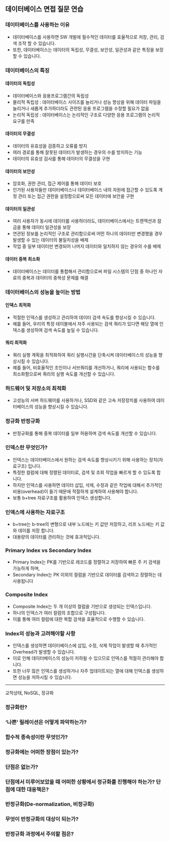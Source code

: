 ## 데이터베이스 면접 질문 연습

### 데이터베이스를 사용하는 이유
* 데이터베이스를 사용하면 SW 개발에 필수적인 데이터를 효율적으로 저장, 관리, 검색 조작 할 수 있습니다.  
* 또한, 데이터베이스는 데이터의 독립성, 무결성, 보안성, 일관성과 같은 특징을 보장할 수 있습니다.

### 데이터베이스의 특징
#### 데이터의 독립성
* 데이터베이스와 응용프로그램간의 독립성
* 물리적 독립성 : 데이터베이스 사이즈를 늘리거나 성능 향상을 위해 데이터 파일을 늘리거나 새롭게 추가하더라도 관련된 응용 프로그램을 수정할 필요가 없음
* 논리적 독립성 : 데이터베이스는 논리적인 구조로 다양한 응용 프로그램의 논리적 요구를 만족
#### 데이터의 무결성
* 데이터의 유효성을 검증하고 오류를 방지
* 여러 경로를 통해 잘못된 데이터가 발생하는 경우의 수를 방지하는 기능
* 데이터의 유효성 검사를 통해 데이터의 무결성을 구현
#### 데이터의 보안성
* 암호화, 권한 관리, 접근 제어를 통해 데이터 보호
* 인가된 사용자들만 데이터베이스나 데이터베이스 내의 자원에 접근할 수 있도록 계정 관리 또는 접근 권한을 설정함으로써 모든 데이터에 보안을 구현
#### 데이터의 일관성
* 여러 사용자가 동시에 데이터를 사용하더라도, 데이터베이스에서는 트랜잭션과 잠금을 통해 데이터 일관성을 보장
* 연관된 정보를 논리적인 구조로 관리함으로써 어떤 하나의 데이터만 변경했을 경우 발생할 수 있는 데이터의 불일치성을 배제 
* 작업 중 일부 데이터만 변경되어 나머지 데이터와 일치하지 않는 경우의 수를 배제
#### 데이터 중복 최소화
* 데이터베이스는 데이터를 통합해서 관리함으로써 파일 시스템의 단점 중 하나인 자료의 중복과 데이터의 중복성 문제를 해결

### 데이터베이스의 성능을 높이는 방법
#### 인덱스 최적화
* 적절한 인덱스를 생성하고 관리하여 데이터 검색 속도를 향상시킬 수 있습니다.
* 예를 들어, 우리의 특정 테이블에서 자주 사용되는 검색 쿼리가 있다면 해당 열에 인덱스를 생성하여 검색 속도를 높일 수 있습니다.

#### 쿼리 최적화
* 쿼리 실행 계획을 최적화하여 쿼리 실행시간을 단축시켜 데이터베이스의 성능을 향상시킬 수 있습니다. 
* 예를 들어, 비효율적인 조인이나 서브쿼리를 개선하거나, 쿼리에 사용되는 함수를 최소화함으로써 쿼리의 실행 속도를 개선할 수 있습니다.

### 하드웨어 및 저장소의 최적화
* 고성능의 서버 하드웨어를 사용하거나, SSD와 같은 고속 저장장치를 사용하여 데이터베이스의 성능을 향상시킬 수 있습니다.

### 정규화 반정규화
* 반정규화를 통해 중복 데이터를 일부 허용하며 검색 속도를 개선할 수 있습니다.

### 인덱스란 무엇인가?
* 인덱스는 데이터베이스에서 원하는 검색 속도를 향상시키기 위해 사용하는 장치(자료구조) 입니다.
* 특정한 컬럼에 대해 정렬된 데이터로, 검색 및 조회 작업을 빠르게 할 수 있도록 합니다.
* 하지만 인덱스를 사용하면 데이터 삽입, 삭제, 수정과 같은 작업에 대해서 추가적인 비용(overhead)이 들기 때문에 적절하게 설계하여 사용해야 합니다.
* 보통 b+tree 자료구조를 활용하여 인덱스 생성합니다.

### 인덱스에 사용하는 자료구조
* b+tree는 b-tree의 변형으로 내부 노드에는 키 값만 저장하고, 리프 노드에는 키 값와 데이를 저장 합니다.
* 대용량의 데이터를 관리하는 것에 효과적입니다.

### Primary Index vs Secondary Index
* Primary Index는 PK를 기반으로 레코드를 정렬하고 저장하여 빠른 주 키 검색을 가능하게 하며, 
* Secondary Index는 PK 이외의 컬럼을 기반으로 데이터를 검색하고 정렬하는 데 사용됩니다

### Composite Index
* Composite Index는 두 개 이상의 컬럼을 기반으로 생성되는 인덱스입니다. 
* 하나의 인덱스가 여러 컬럼의 조합으로 구성됩니다. 
* 이를 통해 여러 컬럼에 대한 복합 검색을 효율적으로 수행할 수 있습니다.

### Index의 성능과 고려해야할 사항
* 인덱스를 생성하면 데이터베이스에 삽입, 수정, 삭제 작업이 발생할 때 추가적인 Overhead가 발생할 수 있습니다. 
* 이로 인해 데이터베이스의 성능이 저하될 수 있으므로 인덱스를 적절히 관리해야 합니다.
* 또한 너무 많은 인덱스를 생성하거나 자주 업데이트되는 열에 대해 인덱스를 생성하면 성능을 저하시킬 수 있습니다.

---
교착상태, NoSQL, 정규화

### 정규화란?

### ‘나쁜' 릴레이션은 어떻게 파악하는가?

### 함수적 종속성이란 무엇인가?


### 정규화에는 어떠한 장점이 있는가?

### 단점은 없는가?


### 단점에서 미루어보았을 때 어떠한 상황에서 정규화를 진행해야 하는가? 단점에 대한 대응책은?

### 반정규화(De-normalization, 비정규화)

### 무엇이 반정규화의 대상이 되는가?

### 반정규화 과정에서 주의할 점은?